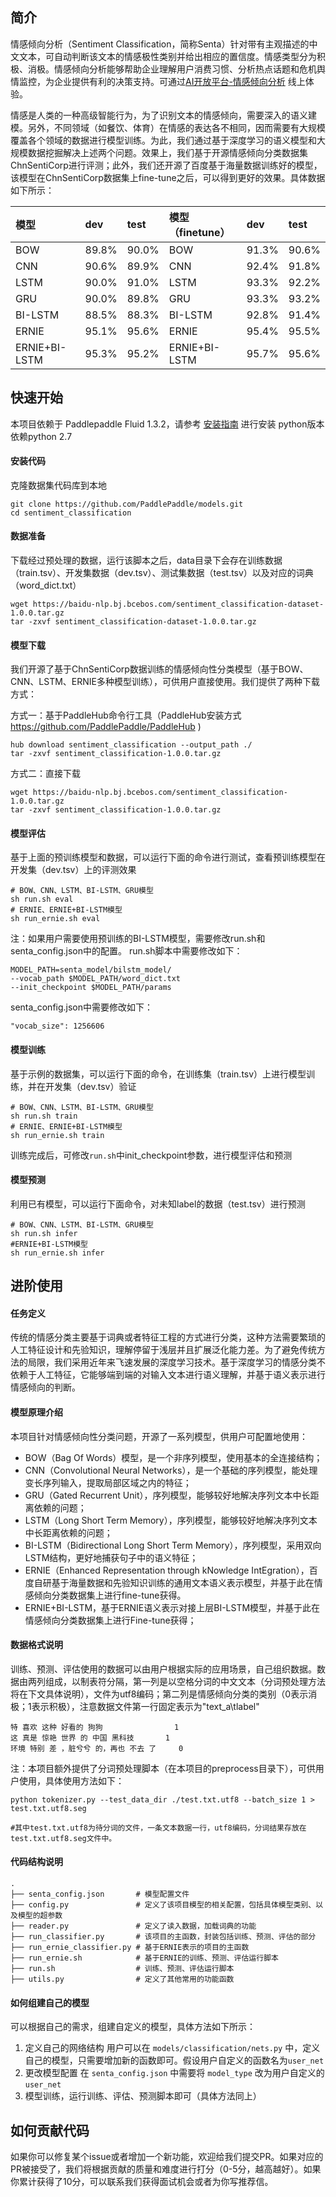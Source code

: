 ## 简介

情感倾向分析（Sentiment Classification，简称Senta）针对带有主观描述的中文文本，可自动判断该文本的情感极性类别并给出相应的置信度。情感类型分为积极、消极。情感倾向分析能够帮助企业理解用户消费习惯、分析热点话题和危机舆情监控，为企业提供有利的决策支持。可通过[AI开放平台-情感倾向分析](http://ai.baidu.com/tech/nlp_apply/sentiment_classify) 线上体验。

情感是人类的一种高级智能行为，为了识别文本的情感倾向，需要深入的语义建模。另外，不同领域（如餐饮、体育）在情感的表达各不相同，因而需要有大规模覆盖各个领域的数据进行模型训练。为此，我们通过基于深度学习的语义模型和大规模数据挖掘解决上述两个问题。效果上，我们基于开源情感倾向分类数据集ChnSentiCorp进行评测；此外，我们还开源了百度基于海量数据训练好的模型，该模型在ChnSentiCorp数据集上fine-tune之后，可以得到更好的效果。具体数据如下所示：
 
| 模型 | dev | test | 模型（finetune） |dev | test | 
| :------| :------ | :------ | :------ |:------ | :------
| BOW | 89.8% | 90.0% | BOW |91.3% | 90.6% |
| CNN | 90.6% | 89.9% | CNN |92.4% | 91.8% |
| LSTM | 90.0% | 91.0% | LSTM |93.3% | 92.2% |
| GRU | 90.0% | 89.8% | GRU |93.3% | 93.2% |
| BI-LSTM | 88.5% | 88.3% | BI-LSTM |92.8% | 91.4% |
| ERNIE | 95.1% | 95.6% | ERNIE |95.4% | 95.5% |
| ERNIE+BI-LSTM | 95.3% | 95.2% | ERNIE+BI-LSTM |95.7% | 95.6% |



## 快速开始

本项目依赖于 Paddlepaddle Fluid 1.3.2，请参考 [安装指南](http://www.paddlepaddle.org/#quick-start) 进行安装
python版本依赖python 2.7

#### 安装代码

克隆数据集代码库到本地
```shell
git clone https://github.com/PaddlePaddle/models.git
cd sentiment_classification
```

#### 数据准备

下载经过预处理的数据，运行该脚本之后，data目录下会存在训练数据（train.tsv）、开发集数据（dev.tsv）、测试集数据（test.tsv）以及对应的词典（word_dict.txt）
```shell
wget https://baidu-nlp.bj.bcebos.com/sentiment_classification-dataset-1.0.0.tar.gz
tar -zxvf sentiment_classification-dataset-1.0.0.tar.gz
```

#### 模型下载

我们开源了基于ChnSentiCorp数据训练的情感倾向性分类模型（基于BOW、CNN、LSTM、ERNIE多种模型训练），可供用户直接使用。我们提供了两种下载方式：

方式一：基于PaddleHub命令行工具（PaddleHub安装方式 https://github.com/PaddlePaddle/PaddleHub )
```shell
hub download sentiment_classification --output_path ./
tar -zxvf sentiment_classification-1.0.0.tar.gz
```

方式二：直接下载
```shell
wget https://baidu-nlp.bj.bcebos.com/sentiment_classification-1.0.0.tar.gz
tar -zxvf sentiment_classification-1.0.0.tar.gz
```

#### 模型评估

基于上面的预训练模型和数据，可以运行下面的命令进行测试，查看预训练模型在开发集（dev.tsv）上的评测效果
```shell
# BOW、CNN、LSTM、BI-LSTM、GRU模型
sh run.sh eval
# ERNIE、ERNIE+BI-LSTM模型
sh run_ernie.sh eval
```
注：如果用户需要使用预训练的BI-LSTM模型，需要修改run.sh和senta_config.json中的配置。
run.sh脚本中需要修改如下：
```shell
MODEL_PATH=senta_model/bilstm_model/
--vocab_path $MODEL_PATH/word_dict.txt
--init_checkpoint $MODEL_PATH/params
```
senta_config.json中需要修改如下：
```shell
"vocab_size": 1256606
```

#### 模型训练

基于示例的数据集，可以运行下面的命令，在训练集（train.tsv）上进行模型训练，并在开发集（dev.tsv）验证
```shell
# BOW、CNN、LSTM、BI-LSTM、GRU模型
sh run.sh train
# ERNIE、ERNIE+BI-LSTM模型
sh run_ernie.sh train
```
训练完成后，可修改```run.sh```中init_checkpoint参数，进行模型评估和预测

#### 模型预测

利用已有模型，可以运行下面命令，对未知label的数据（test.tsv）进行预测
```shell
# BOW、CNN、LSTM、BI-LSTM、GRU模型
sh run.sh infer
#ERNIE+BI-LSTM模型
sh run_ernie.sh infer
```

## 进阶使用

#### 任务定义

传统的情感分类主要基于词典或者特征工程的方式进行分类，这种方法需要繁琐的人工特征设计和先验知识，理解停留于浅层并且扩展泛化能力差。为了避免传统方法的局限，我们采用近年来飞速发展的深度学习技术。基于深度学习的情感分类不依赖于人工特征，它能够端到端的对输入文本进行语义理解，并基于语义表示进行情感倾向的判断。
#### 模型原理介绍

本项目针对情感倾向性分类问题，开源了一系列模型，供用户可配置地使用：

+ BOW（Bag Of Words）模型，是一个非序列模型，使用基本的全连接结构；
+ CNN（Convolutional Neural Networks），是一个基础的序列模型，能处理变长序列输入，提取局部区域之内的特征；
+ GRU（Gated Recurrent Unit），序列模型，能够较好地解决序列文本中长距离依赖的问题；
+ LSTM（Long Short Term Memory），序列模型，能够较好地解决序列文本中长距离依赖的问题；
+ BI-LSTM（Bidirectional Long Short Term Memory），序列模型，采用双向LSTM结构，更好地捕获句子中的语义特征；
+ ERNIE（Enhanced Representation through kNowledge IntEgration），百度自研基于海量数据和先验知识训练的通用文本语义表示模型，并基于此在情感倾向分类数据集上进行fine-tune获得。
+ ERNIE+BI-LSTM，基于ERNIE语义表示对接上层BI-LSTM模型，并基于此在情感倾向分类数据集上进行Fine-tune获得；

#### 数据格式说明

训练、预测、评估使用的数据可以由用户根据实际的应用场景，自己组织数据。数据由两列组成，以制表符分隔，第一列是以空格分词的中文文本（分词预处理方法将在下文具体说明），文件为utf8编码；第二列是情感倾向分类的类别（0表示消极；1表示积极），注意数据文件第一行固定表示为"text_a\tlabel"

```text
特 喜欢 这种 好看的 狗狗	              1
这 真是 惊艳 世界 的 中国 黑科技	      1
环境 特别 差 ，脏兮兮 的，再也 不去 了     0
```
注：本项目额外提供了分词预处理脚本（在本项目的preprocess目录下），可供用户使用，具体使用方法如下：
```shell
python tokenizer.py --test_data_dir ./test.txt.utf8 --batch_size 1 > test.txt.utf8.seg

#其中test.txt.utf8为待分词的文件，一条文本数据一行，utf8编码，分词结果存放在test.txt.utf8.seg文件中。
```

#### 代码结构说明

```text
.
├── senta_config.json       # 模型配置文件
├── config.py               # 定义了该项目模型的相关配置，包括具体模型类别、以及模型的超参数
├── reader.py               # 定义了读入数据，加载词典的功能
├── run_classifier.py       # 该项目的主函数，封装包括训练、预测、评估的部分
├── run_ernie_classifier.py # 基于ERNIE表示的项目的主函数
├── run_ernie.sh            # 基于ERNIE的训练、预测、评估运行脚本
├── run.sh                  # 训练、预测、评估运行脚本
├── utils.py                # 定义了其他常用的功能函数
```

#### 如何组建自己的模型

可以根据自己的需求，组建自定义的模型，具体方法如下所示：

1. 定义自己的网络结构 
用户可以在 ```models/classification/nets.py``` 中，定义自己的模型，只需要增加新的函数即可。假设用户自定义的函数名为```user_net```
2. 更改模型配置
在 ```senta_config.json``` 中需要将 ```model_type``` 改为用户自定义的 ```user_net```
3. 模型训练，运行训练、评估、预测脚本即可（具体方法同上）

## 如何贡献代码

如果你可以修复某个issue或者增加一个新功能，欢迎给我们提交PR。如果对应的PR被接受了，我们将根据贡献的质量和难度进行打分（0-5分，越高越好）。如果你累计获得了10分，可以联系我们获得面试机会或者为你写推荐信。
